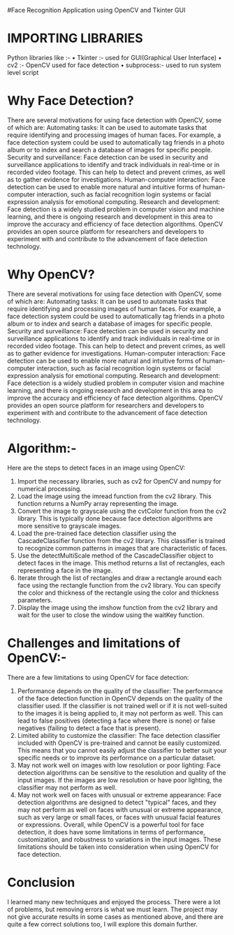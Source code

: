 #Face Recognition Application using OpenCV and Tkinter GUI

# IMPORTING LIBRARIES

Python libraries like :-
• Tkinter :- used for GUI(Graphical User Interface)
• cv2 :- OpenCV used for face detection
• subprocess:- used to run system level script

# Why Face Detection?

There are several motivations for using face detection with OpenCV, some of which are:
Automating tasks: It can be used to automate tasks that require identifying and processing
images of human faces. For example, a face detection system could be used to
automatically tag friends in a photo album or to index and search a database of images for
specific people.
Security and surveillance: Face detection can be used in security and surveillance
applications to identify and track individuals in real-time or in recorded video footage. This
can help to detect and prevent crimes, as well as to gather evidence for investigations.
Human-computer interaction: Face detection can be used to enable more natural and
intuitive forms of human-computer interaction, such as facial recognition login systems or
facial expression analysis for emotional computing.
Research and development: Face detection is a widely studied problem in computer vision
and machine learning, and there is ongoing research and development in this area to
improve the accuracy and efficiency of face detection algorithms. OpenCV provides an open
source platform for researchers and developers to experiment with and contribute to the
advancement of face detection technology.

# Why OpenCV?

There are several motivations for using face detection with OpenCV, some of which are:
Automating tasks: It can be used to automate tasks that require identifying and processing
images of human faces. For example, a face detection system could be used to
automatically tag friends in a photo album or to index and search a database of images for
specific people.
Security and surveillance: Face detection can be used in security and surveillance
applications to identify and track individuals in real-time or in recorded video footage. This
can help to detect and prevent crimes, as well as to gather evidence for investigations.
Human-computer interaction: Face detection can be used to enable more natural and
intuitive forms of human-computer interaction, such as facial recognition login systems or
facial expression analysis for emotional computing.
Research and development: Face detection is a widely studied problem in computer vision
and machine learning, and there is ongoing research and development in this area to
improve the accuracy and efficiency of face detection algorithms. OpenCV provides an open
source platform for researchers and developers to experiment with and contribute to the
advancement of face detection technology.

# Algorithm:-

Here are the steps to detect faces in an image using OpenCV:

1. Import the necessary libraries, such as cv2 for OpenCV and numpy for numerical processing.
2. Load the image using the imread function from the cv2 library. This function returns a
   NumPy array representing the image.
3. Convert the image to grayscale using the cvtColor function from the cv2 library. This is
   typically done because face detection algorithms are more sensitive to grayscale images.
4. Load the pre-trained face detection classifier using the CascadeClassifier function from the
   cv2 library. This classifier is trained to recognize common patterns in images that are
   characteristic of faces.
5. Use the detectMultiScale method of the CascadeClassifier object to detect faces in the
   image. This method returns a list of rectangles, each representing a face in the image.
6. Iterate through the list of rectangles and draw a rectangle around each face using the
   rectangle function from the cv2 library. You can specify the color and thickness of the
   rectangle using the color and thickness parameters.
7. Display the image using the imshow function from the cv2 library and wait for the user to
   close the window using the waitKey function.

# Challenges and limitations of OpenCV:-

There are a few limitations to using OpenCV for face detection:

1. Performance depends on the quality of the classifier: The performance of the face detection
   function in OpenCV depends on the quality of the classifier used. If the classifier is not
   trained well or if it is not well-suited to the images it is being applied to, it may not perform
   as well. This can lead to false positives (detecting a face where there is none) or false
   negatives (failing to detect a face that is present).
2. Limited ability to customize the classifier: The face detection classifier included with OpenCV
   is pre-trained and cannot be easily customized. This means that you cannot easily adjust the
   classifier to better suit your specific needs or to improve its performance on a particular
   dataset.
3. May not work well on images with low resolution or poor lighting: Face detection algorithms
   can be sensitive to the resolution and quality of the input images. If the images are low
   resolution or have poor lighting, the classifier may not perform as well.
4. May not work well on faces with unusual or extreme appearance: Face detection algorithms
   are designed to detect "typical" faces, and they may not perform as well on faces with
   unusual or extreme appearance, such as very large or small faces, or faces with unusual
   facial features or expressions.
   Overall, while OpenCV is a powerful tool for face detection, it does have some limitations in terms of
   performance, customization, and robustness to variations in the input images. These limitations
   should be taken into consideration when using OpenCV for face detection.

# Conclusion

I learned many new techniques and enjoyed the process. There were a lot of problems, but
removing errors is what we must learn. The project may not give accurate results in some cases as
mentioned above, and there are quite a few correct solutions too, I will explore this domain further.
